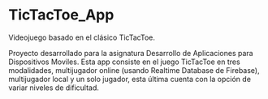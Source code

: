 # TicTacToe_App
Videojuego basado en el clásico TicTacToe.

Proyecto desarrollado para la asignatura Desarrollo de Aplicaciones para Dispositivos Moviles. Esta app consiste en el juego TicTacToe en tres modalidades, multijugador online (usando Realtime Database de Firebase), multijugador local y un solo jugador, esta última cuenta con la opción de variar niveles de dificultad. 
